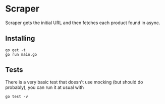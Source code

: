 # Scraper

Scraper gets the initial URL and then fetches each product found in async. 

## Installing

```
go get -t
go run main.go
```

## Tests

There is a very basic test that doesn't use mocking (but should do probably), you can run it at usual with

```
go test -v
```

